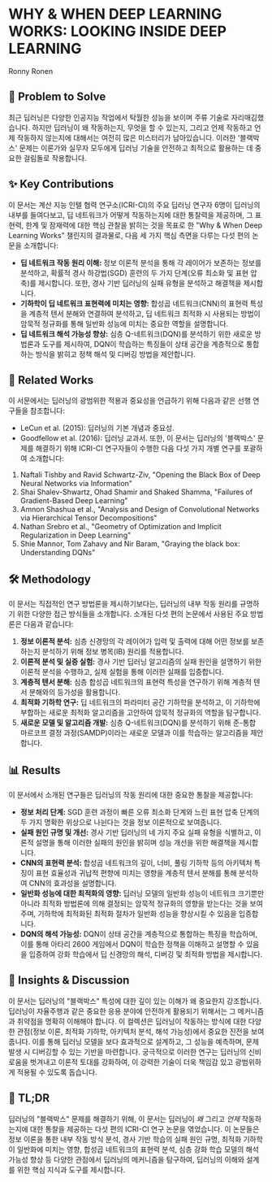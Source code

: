 # WHY & WHEN DEEP LEARNING WORKS: LOOKING INSIDE DEEP LEARNING
Ronny Ronen

## 🧩 Problem to Solve
최근 딥러닝은 다양한 인공지능 작업에서 탁월한 성능을 보이며 주류 기술로 자리매김했습니다. 하지만 딥러닝이 왜 작동하는지, 무엇을 할 수 있는지, 그리고 언제 작동하고 언제 작동하지 않는지에 대해서는 여전히 많은 미스터리가 남아있습니다. 이러한 '블랙박스' 문제는 이론가와 실무자 모두에게 딥러닝 기술을 안전하고 최적으로 활용하는 데 중요한 걸림돌로 작용합니다.

## ✨ Key Contributions
이 문서는 계산 지능 인텔 협력 연구소(ICRI-CI)의 주요 딥러닝 연구자 6명이 딥러닝의 내부를 들여다보고, 딥 네트워크가 어떻게 작동하는지에 대한 통찰력을 제공하며, 그 표현력, 한계 및 잠재력에 대한 핵심 관찰을 밝히는 것을 목표로 한 "Why & When Deep Learning Works" 챌린지의 결과물로, 다음 세 가지 핵심 측면을 다루는 다섯 편의 논문을 소개합니다:

*   **딥 네트워크 작동 원리 이해:** 정보 이론적 분석을 통해 각 레이어가 보존하는 정보를 분석하고, 확률적 경사 하강법(SGD) 훈련의 두 가지 단계(오류 최소화 및 표현 압축)를 제시합니다. 또한, 경사 기반 딥러닝의 실패 유형을 분석하고 해결책을 제시합니다.
*   **기하학이 딥 네트워크 표현력에 미치는 영향:** 합성곱 네트워크(CNN)의 표현력 특성을 계층적 텐서 분해와 연결하여 분석하고, 딥 네트워크 최적화 시 사용되는 방법이 암묵적 정규화를 통해 일반화 성능에 미치는 중요한 역할을 설명합니다.
*   **딥 네트워크 해석 가능성 향상:** 심층 Q-네트워크(DQN)를 분석하기 위한 새로운 방법론과 도구를 제시하여, DQN이 학습하는 특징들이 상태 공간을 계층적으로 통합하는 방식을 밝히고 정책 해석 및 디버깅 방법을 제안합니다.

## 📎 Related Works
이 서문에서는 딥러닝의 광범위한 적용과 중요성을 언급하기 위해 다음과 같은 선행 연구들을 참조합니다:
*   LeCun et al. (2015): 딥러닝의 기본 개념과 중요성.
*   Goodfellow et al. (2016): 딥러닝 교과서.
또한, 이 문서는 딥러닝의 '블랙박스' 문제를 해결하기 위해 ICRI-CI 연구자들이 수행한 다음 다섯 가지 개별 연구를 포괄하여 소개합니다:
1.  Naftali Tishby and Ravid Schwartz-Ziv, "Opening the Black Box of Deep Neural Networks via Information"
2.  Shai Shalev-Shwartz, Ohad Shamir and Shaked Shamma, "Failures of Gradient-Based Deep Learning"
3.  Amnon Shashua et al., "Analysis and Design of Convolutional Networks via Hierarchical Tensor Decompositions"
4.  Nathan Srebro et al., "Geometry of Optimization and Implicit Regularization in Deep Learning"
5.  Shie Mannor, Tom Zahavy and Nir Baram, "Graying the black box: Understanding DQNs"

## 🛠️ Methodology
이 문서는 직접적인 연구 방법론을 제시하기보다는, 딥러닝의 내부 작동 원리를 규명하기 위한 다양한 접근 방식들을 소개합니다. 소개된 다섯 편의 논문에서 사용된 주요 방법론은 다음과 같습니다:

1.  **정보 이론적 분석:** 심층 신경망의 각 레이어가 입력 및 출력에 대해 어떤 정보를 보존하는지 분석하기 위해 정보 병목(IB) 원리를 적용합니다.
2.  **이론적 분석 및 실증 실험:** 경사 기반 딥러닝 알고리즘의 실패 원인을 설명하기 위한 이론적 분석을 수행하고, 실제 실험을 통해 이러한 실패를 입증합니다.
3.  **계층적 텐서 분해:** 심층 합성곱 네트워크의 표현력 특성을 연구하기 위해 계층적 텐서 분해와의 등가성을 활용합니다.
4.  **최적화 기하학 연구:** 딥 네트워크의 파라미터 공간 기하학을 분석하고, 이 기하학에 부합하는 새로운 최적화 알고리즘을 고안하여 암묵적 정규화의 역할을 탐구합니다.
5.  **새로운 모델 및 알고리즘 개발:** 심층 Q-네트워크(DQN)를 분석하기 위해 준-통합 마르코프 결정 과정(SAMDP)이라는 새로운 모델과 이를 학습하는 알고리즘을 제안합니다.

## 📊 Results
이 문서에서 소개된 연구들은 딥러닝의 작동 원리에 대한 중요한 통찰을 제공합니다:

*   **정보 처리 단계:** SGD 훈련 과정이 빠른 오류 최소화 단계와 느린 표현 압축 단계의 두 가지 명확한 위상으로 나뉜다는 것을 정보 이론적으로 보여줍니다.
*   **실패 원인 규명 및 개선:** 경사 기반 딥러닝의 네 가지 주요 실패 유형을 식별하고, 이론적 설명을 통해 이러한 실패의 원인을 밝히며 성능 개선을 위한 해결책을 제시합니다.
*   **CNN의 표현력 분석:** 합성곱 네트워크의 깊이, 너비, 풀링 기하학 등의 아키텍처 특징이 표현 효율성과 귀납적 편향에 미치는 영향을 계층적 텐서 분해를 통해 분석하여 CNN의 효과성을 설명합니다.
*   **일반화 성능에 대한 최적화의 영향:** 딥러닝 모델의 일반화 성능이 네트워크 크기뿐만 아니라 최적화 방법론에 의해 결정되는 암묵적 정규화의 영향을 받는다는 것을 보여주며, 기하학에 최적화된 최적화 절차가 일반화 성능을 향상시킬 수 있음을 입증합니다.
*   **DQN의 해석 가능성:** DQN이 상태 공간을 계층적으로 통합하는 특징을 학습하며, 이를 통해 아타리 2600 게임에서 DQN이 학습한 정책을 이해하고 설명할 수 있음을 입증하여 강화 학습에서 딥 신경망의 해석, 디버깅 및 최적화 방법을 제시합니다.

## 🧠 Insights & Discussion
이 문서는 딥러닝의 "블랙박스" 특성에 대한 깊이 있는 이해가 왜 중요한지 강조합니다. 딥러닝이 자율주행과 같은 중요한 응용 분야에 안전하게 활용되기 위해서는 그 메커니즘과 취약점을 명확히 이해해야 합니다. 이 컬렉션은 딥러닝이 작동하는 방식에 대한 다양한 관점(정보 이론, 최적화 기하학, 아키텍처 분석, 해석 가능성)에서 중요한 진전을 보여줍니다. 이를 통해 딥러닝 모델을 보다 효과적으로 설계하고, 그 성능을 예측하며, 문제 발생 시 디버깅할 수 있는 기반을 마련합니다. 궁극적으로 이러한 연구는 딥러닝의 신비로움을 벗겨내고 이론적 토대를 강화하여, 이 강력한 기술이 더욱 책임감 있고 광범위하게 적용될 수 있도록 돕습니다.

## 📌 TL;DR
딥러닝의 "블랙박스" 문제를 해결하기 위해, 이 문서는 딥러닝이 *왜* 그리고 *언제* 작동하는지에 대한 통찰을 제공하는 다섯 편의 ICRI-CI 연구 논문을 엮었습니다. 이 논문들은 정보 이론을 통한 내부 작동 방식 분석, 경사 기반 학습의 실패 원인 규명, 최적화 기하학이 일반화에 미치는 영향, 합성곱 네트워크의 표현력 분석, 심층 강화 학습 모델의 해석 가능성 향상 등 다양한 관점에서 딥러닝의 메커니즘을 탐구하여, 딥러닝의 이해와 설계를 위한 핵심 지식과 도구를 제시합니다.